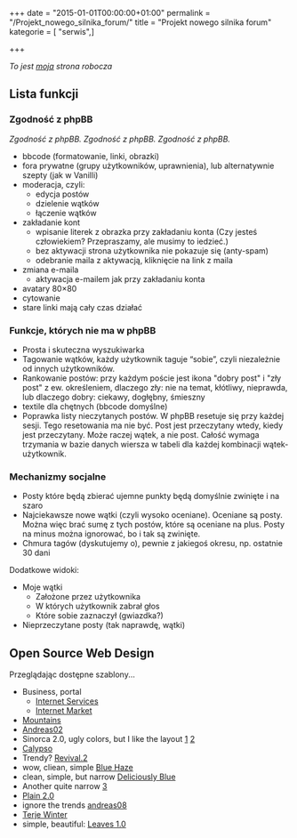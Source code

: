 +++
date = "2015-01-01T00:00:00+01:00"
permalink = "/Projekt_nowego_silnika_forum/"
title = "Projekt nowego silnika forum"
kategorie = [ "serwis",]

+++

*To jest [moja](/atopedia/Wikipedysta:Wahwah "wikilink") strona robocza*

Lista funkcji
-------------

### Zgodność z phpBB

*Zgodność z phpBB. Zgodność z phpBB. Zgodność z phpBB.*

-   bbcode (formatowanie, linki, obrazki)
-   fora prywatne (grupy użytkowników, uprawnienia), lub alternatywnie szepty (jak w Vanilli)
-   moderacja, czyli:
    -   edycja postów
    -   dzielenie wątków
    -   łączenie wątków
-   zakładanie kont
    -   wpisanie literek z obrazka przy zakładaniu konta (Czy jesteś człowiekiem? Przepraszamy, ale musimy to iedzieć.)
    -   bez aktywacji strona użytkownika nie pokazuje się (anty-spam)
    -   odebranie maila z aktywacją, kliknięcie na link z maila
-   zmiana e-maila
    -   aktywacja e-mailem jak przy zakładaniu konta
-   avatary 80×80
-   cytowanie
-   stare linki mają cały czas działać

### Funkcje, których nie ma w phpBB

-   Prosta i skuteczna wyszukiwarka
-   Tagowanie wątków, każdy użytkownik taguje “sobie”, czyli niezależnie od innych użytkowników.
-   Rankowanie postów: przy każdym poście jest ikona "dobry post" i "zły post" z ew. określeniem, dlaczego zły: nie na temat, kłótliwy, nieprawda, lub dlaczego dobry: ciekawy, dogłębny, śmieszny
-   textile dla chętnych (bbcode domyślne)
-   Poprawka listy nieczytanych postów. W phpBB resetuje się przy każdej sesji. Tego resetowania ma nie być. Post jest przeczytany wtedy, kiedy jest przeczytany. Może raczej wątek, a nie post. Całość wymaga trzymania w bazie danych wiersza w tabeli dla każdej kombinacji wątek-użytkownik.

### Mechanizmy socjalne

-   Posty które będą zbierać ujemne punkty będą domyślnie zwinięte i na szaro
-   Najciekawsze nowe wątki (czyli wysoko oceniane). Oceniane są posty. Można więc brać sumę z tych postów, które są oceniane na plus. Posty na minus można ignorować, bo i tak są zwinięte.
-   Chmura tagów (dyskutujemy o), pewnie z jakiegoś okresu, np. ostatnie 30 dani

Dodatkowe widoki:

-   Moje wątki
    -   Założone przez użytkownika
    -   W których użytkownik zabrał głos
    -   Które sobie zaznaczył (gwiazdka?)
-   Nieprzeczytane posty (tak naprawdę, wątki)

Open Source Web Design
----------------------

Przeglądając dostępne szablony...

-   Business, portal
    -   [Internet Services](http://www.oswd.org/design/preview/id/2876)
    -   [Internet Market](http://www.oswd.org/design/preview/id/2860)
-   [Mountains](http://www.oswd.org/design/preview/id/2828)
-   [Andreas02](http://www.oswd.org/design/preview/id/2204/)
-   Sinorca 2.0, ugly colors, but I like the layout [1](http://www.oswd.org/design/preview/id/1165/) [2](http://www.oswd.org/design/preview/id/1794)
-   [Calypso](http://www.oswd.org/design/preview/id/1705)
-   Trendy? [Revival.2](http://www.oswd.org/design/preview/id/2993/)
-   wow, cliean, simple [Blue Haze](http://www.oswd.org/design/preview/id/1152/)
-   clean, simple, but narrow [Deliciously Blue](http://www.oswd.org/design/preview/id/2634)
-   Another quite narrow [3](http://www.oswd.org/design/preview/id/2552)
-   [Plain 2.0](http://www.oswd.org/design/preview/id/2434)
-   ignore the trends [andreas08](http://www.oswd.org/design/preview/id/2427)
-   [Terje Winter](http://www.oswd.org/design/preview/id/2855)
-   simple, beautiful: [Leaves 1.0](http://www.oswd.org/design/preview/id/2429)
